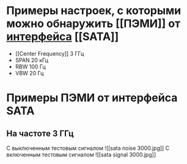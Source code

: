 # Примеры настроек, с которыми можно обнаружить [[ПЭМИ]] от [интерфейса](Интерфейс.md) [[SATA]]
- [[Center Frequency]] 3 ГГц
- SPAN 20 кГц
- RBW 100 Гц
- VBW 20 Гц
# Примеры ПЭМИ от интерфейса SATA
## На частоте 3 ГГц
С выключенным тестовым сигналом
![[sata noise 3000.jpg]]
С включенным тестовым сигналом
![[sata signal 3000.jpg]]